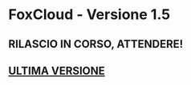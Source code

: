 # FoxCloud - Versione 1.5
## RILASCIO IN CORSO, ATTENDERE!
## [ULTIMA VERSIONE](https://github.com/FoxWorn3365/Cloud/tree/v1.1)
